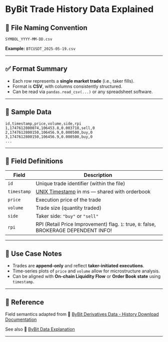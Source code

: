 # ByBit Trade History Data Explained

## 📄 File Naming Convention

```
SYMBOL_YYYY-MM-DD.csv
```

**Example:**
`BTCUSDT_2025-05-19.csv`

---

## ✅ Format Summary

* Each row represents a **single market trade** (i.e., taker fills).
* Format is **CSV**, with columns consistently structured.
* Can be read via `pandas.read_csv(...)` or any spreadsheet software.

---

## 🧪 Sample Data

```csv
id,timestamp,price,volume,side,rpi
1,1747612800074,106453.8,0.003718,sell,0
2,1747612800150,106456.9,0.000500,buy,0
3,1747612800150,106456.9,0.000500,buy,0
...
```

---

## 📂 Field Definitions

| Field       | Description                                                                             |
| ----------- | ----------------------------------------------------------                              |
| `id`        | Unique trade identifier (within the file)                                               |
| `timestamp` | [UNIX Timestamp](https://en.wikipedia.org/wiki/Unix_time) in ms — shared with orderbook |
| `price`     | Execution price of the trade                                                            |
| `volume`    | Trade size (quantity traded)                                                            |
| `side`      | Taker side: `"buy"` or `"sell"`                                                         |
| `rpi`       | RPI (Retail Price Improvement) flag. `1`: true, `0`: false, BROKERAGE DEPENDENT INFO!   |

---

## 🧩 Use Case Notes

* Trades are **append-only** and reflect **taker-initiated executions**.
* Time-series plots of `price` and `volume` allow for microstructure analysis.
* Can be aligned with **On-chain Liquidity Flow** or **Order Book state** using `timestamp`.

---

## 📎 Reference

Field semantics adapted from
🔗 [ByBit Derivatives Data - History Download Documentation](https://www.bybit.com/derivatives/en/history-data)

See also 🔗 [ByBit Data Explanation](https://bybit-exchange.github.io/docs/tax/explain?utm_source=chatgpt.com)

---